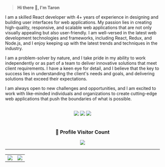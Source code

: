 
><b>Hi there :wave:, I'm Taron</b></h3>
  <p align="left" >
I am a skilled React developer with 4+ years of experience in designing and building user interfaces for web applications. My passion lies in creating high-quality, responsive, and scalable web applications that are not only visually appealing but also user-friendly. I am well-versed in the latest web development technologies and frameworks, including React, Redux, and Node.js, and I enjoy keeping up with the latest trends and techniques in the industry.

I am a problem-solver by nature, and I take pride in my ability to work independently or as part of a team to deliver innovative solutions that meet client requirements. I have a keen eye for detail, and I believe that the key to success lies in understanding the client's needs and goals, and delivering solutions that exceed their expectations.

I am always open to new challenges and opportunities, and I am excited to work with like-minded individuals and organizations to create cutting-edge web applications that push the boundaries of what is possible.
</p>
</div>

<br>	
<div align=center>
  <a target="_blank" href="https://am.linkedin.com/in/taron-vardanyan-3a1b85198"><img src="https://img.shields.io/badge/-LinkedIn-0077B5?style=for-the-badge&logo=Linkedin&logoColor=white"></img></a>
<a target="_blank" href="mailto:tarokavardanyan@gmail.com"><img src="https://img.shields.io/badge/-Gmail-D14836?style=for-the-badge&logo=Gmail&logoColor=white"></img></a>
<a target="_blank" href="https://twitter.com/tarokavardanyan?t=BXuAql2BEd-y4fl9NhgQ5w&s=09"><img src="https://img.shields.io/badge/-Twitter-1DA1F2?style=for-the-badge&logo=Twitter&logoColor=white"></img></a>
</div>

<br>

<div align=center>
  <h3><b>📍 Profile Visitor Count</b></h3>
</div>
    
<p align="center" >   
  <img src="https://profile-counter.glitch.me/TaronVardanyan/count.svg" />  
</p>

<hr/>

<table border="0" align="center">
<tr border="0">
<td width="50%" align="center">
  <img  align="center"  src="https://github-readme-stats.vercel.app/api?username=TaronVardanyan&theme=cobalt&include_all_commits=true&show_icons=true&count_private=true" />
</td>

<td width="50%" align="center">

  <img  align="center"  src="https://github-readme-stats.anuraghazra1.vercel.app/api/top-langs/?username=TaronVardanyan&theme=dark&hide_border=true&no-bg=true&no-frame=true&langs_count=10"/>
  
  </td>
</tr>
</table>
